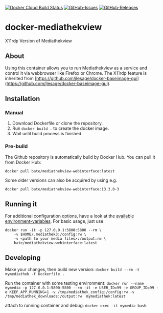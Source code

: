[![Docker Cloud Build Status](https://img.shields.io/docker/cloud/build/bate/mediathekview-webinterface.svg)](https://hub.docker.com/r/bate/mediathekview-webinterface)
[![GitHub-Issues](https://img.shields.io/github/issues/bate/docker-mediathekview-webinterface)](https://github.com/bate/docker-mediathekview-webinterface/issues)
[![GitHub-Releases](https://img.shields.io/github/tag/bate/docker-mediathekview-webinterface.svg)](https://github.com/bate/docker-mediathekview-webinterface/releases)

# docker-mediathekview
X11rdp Version of Mediathekview
## About
Using this container allows you to run Mediathekview as a service and control it via webbrowser like Firefox or Chrome.
The X11rdp feature is inherited from [https://github.com/jlesage/docker-baseimage-gui](https://github.com/jlesage/docker-baseimage-gui).

## Installation
### Manual

1. Download Dockerfile or clone the repository.
2. Run `docker build .` to create the docker image.
3. Wait until build process is finished.

### Pre-build
The Github repository is automatically build by Docker Hub.
You can pull it from Docker Hub:
```
docker pull bate/mediathekview-webinterface:latest
```
Some older versions can also be acquired by using e.g.
```
docker pull bate/mediathekview-webinterface:13.3.0-3
```

## Running it
For additional configuration options, have a look at the [available environment-variables](https://github.com/jlesage/docker-baseimage-gui#environment-variables).
For basic usage, just use
```
docker run -it -p 127.0.0.1:5800:5800 --rm \
    -v $HOME/.mediathek3:/config:rw \
    -v <path to your media files>:/output:rw \
    bate/mediathekview-webinterface:latest
```

## Developing
Make your changes, then build new version:
`docker build --rm -t mymediathek -f Dockerfile .`

Run the container with some testing environment:
`docker run --name mymedia -p 127.0.0.1:5800:5800 --rm -it -e USER_ID=99 -e GROUP_ID=99 -e KEEP_APP_RUNNING=1 -v /tmp/mediathek_config:/config:rw -v /tmp/mediathek_downloads:/output:rw  mymediathek:latest`

attach to running container and debug:
`docker exec -it mymedia bash`
